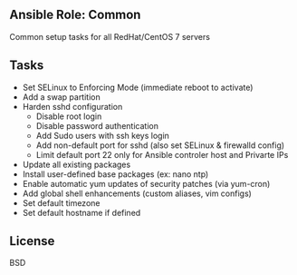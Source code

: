 ## Ansible Role: Common
Common setup tasks for all RedHat/CentOS 7 servers

## Tasks
* Set SELinux to Enforcing Mode (immediate reboot to activate)
* Add a swap partition
* Harden sshd configuration
  * Disable root login
  * Disable password authentication
  * Add Sudo users with ssh keys login
  * Add non-default port for sshd (also set SELinux & firewalld config)
  * Limit default port 22 only for Ansible controler host and Privarte IPs
* Update all existing packages
* Install user-defined base packages (ex: nano ntp)
* Enable automatic yum updates of security patches (via yum-cron)
* Add global shell enhancements (custom aliases, vim configs)
* Set default timezone
* Set default hostname if defined

## License
BSD
